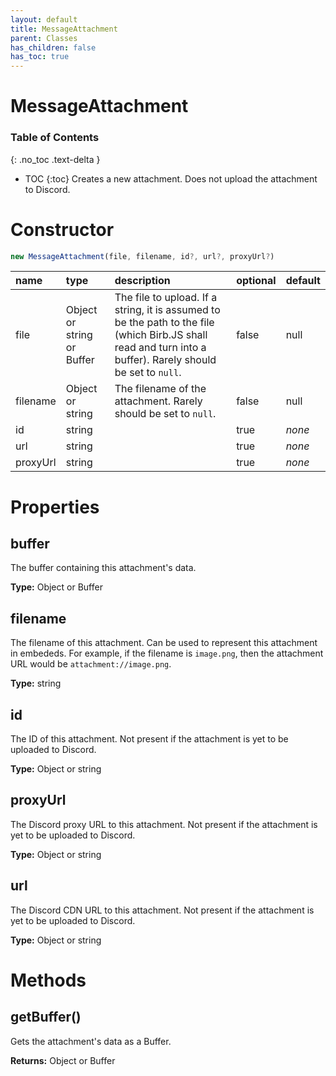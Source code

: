 ```yaml
---
layout: default
title: MessageAttachment
parent: Classes
has_children: false
has_toc: true
---
```


# MessageAttachment
### Table of Contents
{: .no_toc .text-delta }

- TOC
{:toc}
Creates a new attachment. Does not upload the
attachment to Discord.
# Constructor
```js
new MessageAttachment(file, filename, id?, url?, proxyUrl?)
```

| name | type | description | optional | default |
|:-----|:-----|:------------|:---------|:--------|
| file | Object or string or Buffer | The file to upload. If a string, it is assumed to be the path to the file (which Birb.JS shall read and turn into a buffer). Rarely should be set to `null`. | false | null |
| filename | Object or string | The filename of the attachment. Rarely should be set to `null`. | false | null |
| id | string |   | true | *none* |
| url | string |   | true | *none* |
| proxyUrl | string |   | true | *none* |

# Properties
## buffer
The buffer containing this attachment's data.

**Type:** Object or Buffer

## filename
The filename of this attachment. Can be used to
represent this attachment in embededs. For example,
if the filename is `image.png`, then the attachment
URL would be `attachment://image.png`.

**Type:** string

## id
The ID of this attachment. Not present if the
attachment is yet to be uploaded to Discord.

**Type:** Object or string

## proxyUrl
The Discord proxy URL to this attachment. Not
present if the attachment is yet to be uploaded to
Discord.

**Type:** Object or string

## url
The Discord CDN URL to this attachment. Not present
if the attachment is yet to be uploaded to Discord.

**Type:** Object or string

# Methods
## getBuffer()
Gets the attachment's data as a Buffer.

**Returns:** Object or Buffer

